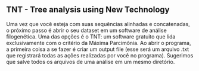 ## TNT - Tree analysis using New Technology

Uma vez que você esteja com suas sequências alinhadas e concatenadas, o próximo passo é abrir o seu dataset em um software de análise filogenética. Uma das opções é o TNT: um software gratuito que lida exclusivamente com o critério da Máxima Parcimônia. Ao abrir o programa, a primeira coisa a se fazer é criar um output file (esse será um arquivo .txt que registrará todas as ações realizadas por você no programa). Sugerimos que salve todos os arquivos de uma análise em um mesmo diretório.
